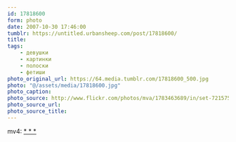 ```yaml
---
id: 17818600
form: photo
date: 2007-10-30 17:46:00
tumblr: https://untitled.urbansheep.com/post/17818600/
title:
tags:
    - девушки
    - картинки
    - полоски
    - фетиши
photo_original_url: https://64.media.tumblr.com/17818600_500.jpg
photo: "@/assets/media/17818600.jpg"
photo_caption:
photo_source: http://www.flickr.com/photos/mva/1783463689/in/set-72157594210737957
photo_source_url:
photo_source_title:
---
```


<p>mv4: <a href="http://www.flickr.com/photos/mva/1783463689/in/set-72157594210737957">* * *</a></p>
